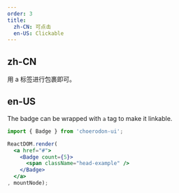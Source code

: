 ```yaml
---
order: 3
title:
  zh-CN: 可点击
  en-US: Clickable
---
```


## zh-CN

用 a 标签进行包裹即可。

## en-US

The badge can be wrapped with `a` tag to make it linkable.

````jsx
import { Badge } from 'choerodon-ui';

ReactDOM.render(
  <a href="#">
    <Badge count={5}>
      <span className="head-example" />
    </Badge>
  </a>
, mountNode);
````
